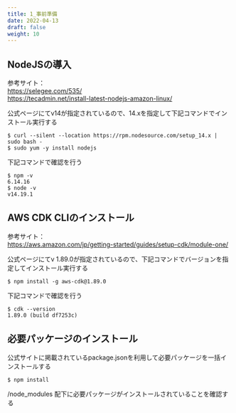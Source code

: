 ```yaml
---
title: 1_事前準備
date: 2022-04-13
draft: false
weight: 10
---
```

## NodeJSの導入

参考サイト：  
https://selegee.com/535/  
https://tecadmin.net/install-latest-nodejs-amazon-linux/  

公式ページにてv14が指定されているので、14.xを指定して下記コマンドでインストール実行する
```command
$ curl --silent --location https://rpm.nodesource.com/setup_14.x | sudo bash -  
$ sudo yum -y install nodejs
```

下記コマンドで確認を行う
```command
$ npm -v
6.14.16
$ node -v
v14.19.1
```

## AWS CDK CLIのインストール
参考サイト：  
https://aws.amazon.com/jp/getting-started/guides/setup-cdk/module-one/

公式ページにてv 1.89.0が指定されているので、下記コマンドでバージョンを指定してインストール実行する

```command
$ npm install -g aws-cdk@1.89.0
```
下記コマンドで確認を行う
```
$ cdk --version
1.89.0 (build df7253c)
```

## 必要パッケージのインストール

公式サイトに掲載されているpackage.jsonを利用して必要パッケージを一括インストールする

```command
$ npm install
```
/node_modules 配下に必要パッケージがインストールされていることを確認する